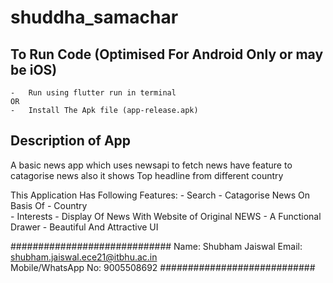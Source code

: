 # shuddha_samachar





## To Run Code (Optimised For Android Only or may be iOS)
    -   Run using flutter run in terminal
    OR
    -   Install The Apk file (app-release.apk)  
## Description of App

A basic news app which uses newsapi to fetch news have feature 
to catagorise news also it shows Top headline from different country

This Application Has Following Features:
    -   Search
    -   Catagorise News On Basis Of 
        -   Country  
        -   Interests 
    -   Display Of News With Website of Original NEWS
    -   A Functional Drawer
    -   Beautiful And Attractive UI
    
    
#############################
Name: Shubham Jaiswal
Email: shubham.jaiswal.ece21@itbhu.ac.in    
Mobile/WhatsApp No: 9005508692
############################
